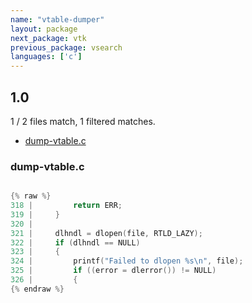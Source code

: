```yaml
---
name: "vtable-dumper"
layout: package
next_package: vtk
previous_package: vsearch
languages: ['c']
---
```

## 1.0
1 / 2 files match, 1 filtered matches.

 - [dump-vtable.c](#dump-vtablec)

### dump-vtable.c

```c

{% raw %}
318 |         return ERR;
319 |     }
320 |     
321 |     dlhndl = dlopen(file, RTLD_LAZY);
322 |     if (dlhndl == NULL)
323 |     {
324 |         printf("Failed to dlopen %s\n", file);
325 |         if ((error = dlerror()) != NULL)
326 |         {
{% endraw %}

```
